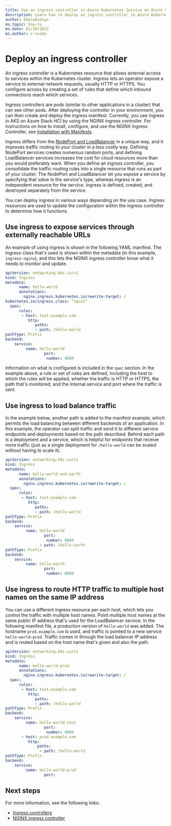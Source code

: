```yaml
---
title: Use an ingress controller in Azure Kubernetes Service on Azure Stack HCI
description: Learn how to deploy an ingress controller in Azure Kubernetes Service (AKS) on Azure Stack HCI.
author: EkeleAsonye
ms.topic: how-to
ms.date: 01/10/2022
ms.author: v-susbo
---
```


# Deploy an ingress controller

An ingress controller is a Kubernetes resource that allows external access to services within the Kubernetes cluster. Ingress lets an operator expose a service to external network requests, usually HTTP or HTTPS. You configure access by creating a set of rules that define which inbound connections reach which services.

Ingress controllers are pods (similar to other applications in a cluster) that can see other pods. After deploying the controller in your environment, you can then create and deploy the ingress manifest. Currently, you use ingress in AKS on Azure Stack HCI by using the NGINX ingress controller. For instructions on how to install, configure, and use the NGINX Ingress Controller, see [Installation with Manifests](https://docs.nginx.com/nginx-ingress-controller/installation/installation-with-manifests/).

Ingress differs from the [NodePort and LoadBalancer](concepts-container-networking.md#kubernetes-services) in a unique way, and it improves traffic routing to your cluster in a less costly way. Defining NodePort services creates numerous random ports, and defining LoadBalancer services increases the cost for cloud resources more than you would preferably want. When you define an ingress controller, you consolidate the traffic-routing rules into a single resource that runs as part of your cluster. The NodePort and LoadBalancer let you expose a service by specifying that value in the service's type, whereas ingress is an independent resource for the service. Ingress is defined, created, and destroyed separately from the service.

You can deploy ingress in various ways depending on the use case. Ingress resources are used to update the configuration within the ingress controller to determine how it functions.

## Use ingress to expose services through externally reachable URLs

An example of using ingress is shown in the following YAML manifest. The Ingress-class that's used is shown within the metadata (in this example, `ingress-nginx`), and this lets the NGINX ingress controller know what it needs to monitor and update.

```yml
apiVersion: networking.k8s.io/v1  
kind: Ingress  
metadata: 
      name: hello-world
      annotations:
      	nginx.ingress.kubernetes.io/rewrite-target: /
kubernetes.io/ingress.class: “nginx”
  spec:  
      rules:
       - host: test.example.com
          http:
             paths: 
             - path: /hello-world
pathType: Prefix
backend:
    service: 
         name: hello-world 
       	         port:  
       	          number: 8080
```

Information on what is configured is included in the `spec` section. In the example above, a rule or set of rules are defined, including the host to which the rules will be applied, whether the traffic is HTTP or HTTPS, the path that's monitored, and the internal service and port where the traffic is sent.

## Use ingress to load balance traffic

In the example below, another path is added to the manifest example, which permits the load balancing between different backends of an application. In this example, the operator can split traffic and send it to different service endpoints and deployments based on the path described. Behind each path is a deployment and a service, which is helpful for endpoints that receive more traffic (just as a single deployment for `/hello-world` can be scaled without having to scale it).

```yml
apiVersion: networking.k8s.io/v1  
kind: Ingress  
metadata: 
      name: hello-world-and-earth
      annotations:
      	nginx.ingress.kubernetes.io/rewrite-target: /
  spec:  
      rules:
       - host: test.example.com
          http:
             paths: 
             - path: /hello-world
pathType: Prefix
backend:
    service: 
         name: hello-world 
       	         port:  
       	          number: 8080
               - path: /hello-earth
pathType: Prefix
backend:
    service: 
         name: hello-earth 
       	         port:  
       	          number: 8080
```

## Use ingress to route HTTP traffic to multiple host names on the same IP address

You can use a different ingress resource per each host, which lets you control the traffic with multiple host names. Point multiple host names at the same public IP address that's used for the LoadBalancer service. In the following manifest file, a production version of `hello-world` was added. The hostname `prod.example.com` is used, and traffic is pointed to a new service `hello-world-prod`. Traffic comes in through the load balancer IP address and is routed based on the host name that's given and also the path.

```yml
apiVersion: networking.k8s.io/v1  
kind: Ingress  
metadata: 
      name: hello-world-prod
      annotations:
      	nginx.ingress.kubernetes.io/rewrite-target: /
  spec:  
      rules:
       - host: test.example.com
          http:
             paths: 
             - path: /hello-world
pathType: Prefix
backend:
    service: 
         name: hello-world-test 
       	         port:  
       	          number: 8080
       - host: prod.example.com
          http:
              paths:
               - path: /hello-world
pathType: Prefix
backend:
    service: 
         name: hello-world-prod 
       	         port:  
```

## Next steps

For more information, see the following links:

- [Ingress controllers](https://kubernetes.io/docs/concepts/services-networking/ingress-controllers/)
- [NGINX ingress controller](https://github.com/kubernetes/ingress-nginx)